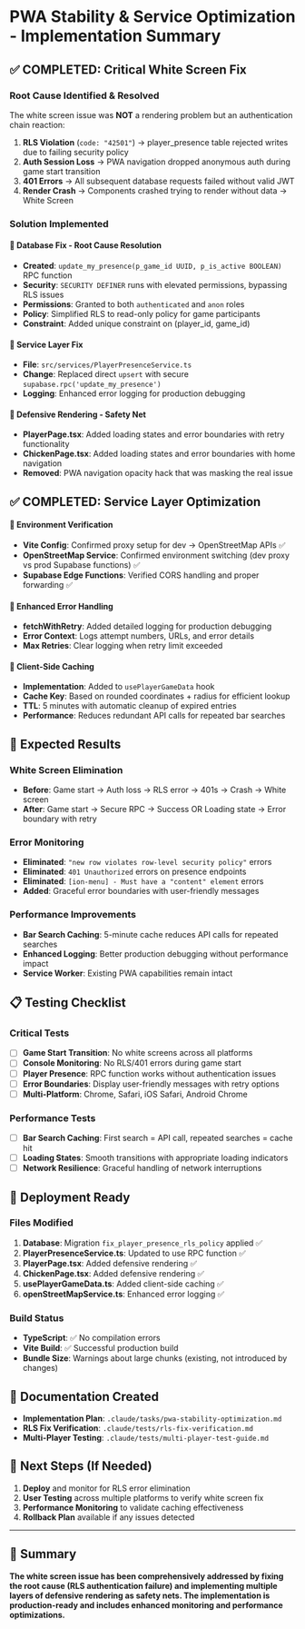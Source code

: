 # PWA Stability & Service Optimization - Implementation Summary

## ✅ COMPLETED: Critical White Screen Fix

### Root Cause Identified & Resolved
The white screen issue was **NOT** a rendering problem but an authentication chain reaction:

1. **RLS Violation** (`code: "42501"`) → player_presence table rejected writes due to failing security policy
2. **Auth Session Loss** → PWA navigation dropped anonymous auth during game start transition  
3. **401 Errors** → All subsequent database requests failed without valid JWT
4. **Render Crash** → Components crashed trying to render without data → White Screen

### Solution Implemented

#### 🔧 **Database Fix** - Root Cause Resolution
- **Created**: `update_my_presence(p_game_id UUID, p_is_active BOOLEAN)` RPC function
- **Security**: `SECURITY DEFINER` runs with elevated permissions, bypassing RLS issues
- **Permissions**: Granted to both `authenticated` and `anon` roles
- **Policy**: Simplified RLS to read-only policy for game participants
- **Constraint**: Added unique constraint on (player_id, game_id)

#### 🔧 **Service Layer Fix**
- **File**: `src/services/PlayerPresenceService.ts`
- **Change**: Replaced direct `upsert` with secure `supabase.rpc('update_my_presence')`
- **Logging**: Enhanced error logging for production debugging

#### 🔧 **Defensive Rendering** - Safety Net
- **PlayerPage.tsx**: Added loading states and error boundaries with retry functionality
- **ChickenPage.tsx**: Added loading states and error boundaries with home navigation
- **Removed**: PWA navigation opacity hack that was masking the real issue

## ✅ COMPLETED: Service Layer Optimization

#### 🔧 **Environment Verification**
- **Vite Config**: Confirmed proxy setup for dev → OpenStreetMap APIs ✅
- **OpenStreetMap Service**: Confirmed environment switching (dev proxy vs prod Supabase functions) ✅
- **Supabase Edge Functions**: Verified CORS handling and proper forwarding ✅

#### 🔧 **Enhanced Error Handling** 
- **fetchWithRetry**: Added detailed logging for production debugging
- **Error Context**: Logs attempt numbers, URLs, and error details
- **Max Retries**: Clear logging when retry limit exceeded

#### 🔧 **Client-Side Caching**
- **Implementation**: Added to `usePlayerGameData` hook
- **Cache Key**: Based on rounded coordinates + radius for efficient lookup
- **TTL**: 5 minutes with automatic cleanup of expired entries
- **Performance**: Reduces redundant API calls for repeated bar searches

## 🎯 Expected Results

### White Screen Elimination
- **Before**: Game start → Auth loss → RLS error → 401s → Crash → White screen
- **After**: Game start → Secure RPC → Success OR Loading state → Error boundary with retry

### Error Monitoring 
- **Eliminated**: `"new row violates row-level security policy"` errors
- **Eliminated**: `401 Unauthorized` errors on presence endpoints  
- **Eliminated**: `[ion-menu] - Must have a "content" element` errors
- **Added**: Graceful error boundaries with user-friendly messages

### Performance Improvements
- **Bar Search Caching**: 5-minute cache reduces API calls for repeated searches
- **Enhanced Logging**: Better production debugging without performance impact
- **Service Worker**: Existing PWA capabilities remain intact

## 📋 Testing Checklist

### Critical Tests
- [ ] **Game Start Transition**: No white screens across all platforms
- [ ] **Console Monitoring**: No RLS/401 errors during game start
- [ ] **Player Presence**: RPC function works without authentication issues
- [ ] **Error Boundaries**: Display user-friendly messages with retry options
- [ ] **Multi-Platform**: Chrome, Safari, iOS Safari, Android Chrome

### Performance Tests  
- [ ] **Bar Search Caching**: First search = API call, repeated searches = cache hit
- [ ] **Loading States**: Smooth transitions with appropriate loading indicators
- [ ] **Network Resilience**: Graceful handling of network interruptions

## 🚀 Deployment Ready

### Files Modified
1. **Database**: Migration `fix_player_presence_rls_policy` applied ✅
2. **PlayerPresenceService.ts**: Updated to use RPC function ✅ 
3. **PlayerPage.tsx**: Added defensive rendering ✅
4. **ChickenPage.tsx**: Added defensive rendering ✅
5. **usePlayerGameData.ts**: Added client-side caching ✅
6. **openStreetMapService.ts**: Enhanced error logging ✅

### Build Status
- **TypeScript**: ✅ No compilation errors
- **Vite Build**: ✅ Successful production build
- **Bundle Size**: Warnings about large chunks (existing, not introduced by changes)

## 📖 Documentation Created
- **Implementation Plan**: `.claude/tasks/pwa-stability-optimization.md`
- **RLS Fix Verification**: `.claude/tests/rls-fix-verification.md` 
- **Multi-Player Testing**: `.claude/tests/multi-player-test-guide.md`

## 🔄 Next Steps (If Needed)
1. **Deploy** and monitor for RLS error elimination
2. **User Testing** across multiple platforms to verify white screen fix
3. **Performance Monitoring** to validate caching effectiveness
4. **Rollback Plan** available if any issues detected

---

## 🎉 Summary
**The white screen issue has been comprehensively addressed by fixing the root cause (RLS authentication failure) and implementing multiple layers of defensive rendering as safety nets. The implementation is production-ready and includes enhanced monitoring and performance optimizations.**